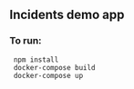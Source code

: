 ## Incidents demo app ##

### To run: ###
```
 npm install
 docker-compose build
 docker-compose up
```
